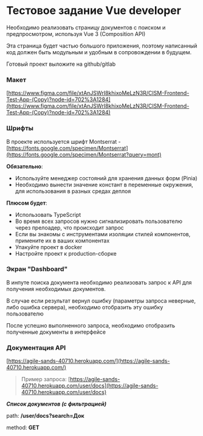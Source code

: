 # Тестовое задание Vue developer

Необходимо реализовать страницу документов с поиском и предпросмотром, используя Vue 3 (Composition API)

Эта страница будет частью большого приложения, поэтому написанный код должен быть модульным и удобным в сопровождении в будущем.

Готовый проект выложите на github/gitlab

### Макет

[https://www.figma.com/file/xtAnJSWrI8khixoMeLzN3R/CISM-Frontend-Test-App-(Copy)?node-id=702%3A1284](https://www.figma.com/file/xtAnJSWrI8khixoMeLzN3R/CISM-Frontend-Test-App-(Copy)?node-id=702%3A1284)

### Шрифты

В проекте используется шрифт Montserrat - [https://fonts.google.com/specimen/Montserrat](https://fonts.google.com/specimen/Montserrat?query=mont)

**Обязательно**:

- Используйте менеджер состояний для хранения данных форм (Pinia)
- Необходимо вынести значение констант в переменные окружения, для использования в разных средах деплоя

 **Плюсом будет**:

- Использовать TypeScript
- Во время всех запросов нужно сигнализировать пользователю через прелоадер, что происходит запрос
- Если вы знакомы с инструментами изоляции стилей компонентов, примените их в ваших компонентах
- Упакуйте проект в docker
- Настройте проект к production-сборке

### Экран "Dashboard"

В инпуте поиска документа необходимо реализовать запрос к API для получения необходимых документов.

В случае если результат вернул ошибку (параметры запроса неверные, либо ошибка сервера), необходимо отобразить эту ошибку пользователю

После успешно выполненного запроса, необходимо отобразить полученные документы в интерфейсе

### Документация API

[https://agile-sands-40710.herokuapp.com/](https://agile-sands-40710.herokuapp.com/)

> Пример запроса: [https://agile-sands-40710.herokuapp.com/user/docs](https://agile-sands-40710.herokuapp.com/user/docs)
> 

***Список документов (с фильтрацией)***

path: **/user/docs?search=Док**

method: **GET**